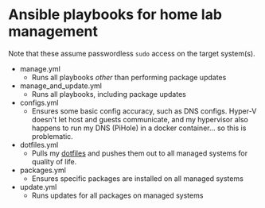 # Ansible playbooks for home lab management

Note that these assume passwordless `sudo` access on the target system(s).

- manage.yml
  - Runs all playbooks *other* than performing package updates
- manage_and_update.yml
  - Runs all playbooks, including package updates
- configs.yml
  - Ensures some basic config accuracy, such as DNS configs. Hyper-V doesn't let host and guests communicate, and my hypervisor also happens to run my DNS (PiHole) in a docker container... so this is problematic.
- dotfiles.yml
  - Pulls my [dotfiles](https://github.com/maclarel/nix) and pushes them out to all managed systems for quality of life.
- packages.yml
  - Ensures specific packages are installed on all managed systems
- update.yml
  - Runs updates for all packages on managed systems
